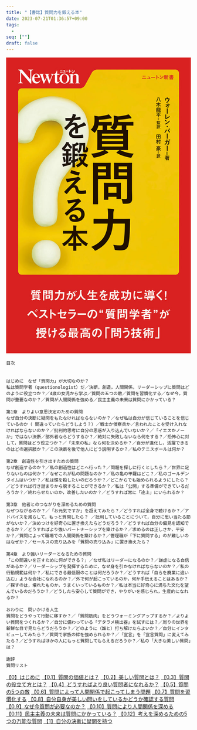```yaml
---
title: "【書誌】質問力を鍛える本"
date: 2023-07-21T01:36:57+09:00
tags: 
  -
seq: [""]
draft: false
---
```


![表紙](https://raw.githubusercontent.com/dddsuz2/suzmemo/images/books/%E8%B3%AA%E5%95%8F%E5%8A%9B%E3%82%92%E9%8D%9B%E3%81%88%E3%82%8B%E6%9C%AC/220415_questions_1.jpg)

```
目次


はじめに　なぜ「質問力」が大切なのか？
私は質問学者（questionologist）だ／決断，創造，人間関係，リーダーシップに質問はどのように役立つか？／4歳の女児から学ぶ／質問の五つの敵／質問を習慣化する／なぜ今，質問が重要なのか？／質問が人間関係を強める／民主主義の未来は質問にかかっている？
 
第1章　よりよい意思決定のための質問
なぜ自分の決断に疑問をもたなければならないのか？／なぜ私は自分が信じていることを信じているのか（ 間違っていたらどうしよう？）／戦士か偵察兵か／言われたことを受け入れなければならないのか？／批判的思考に自分の思惑が入り込んでいないか？／「イエスかノーか」ではない決断／部外者ならどうするか？／絶対に失敗しないなら何をする？／恐怖心に対して，質問はどう役立つか？／「未来の私」なら何を決めるか？／自分が進化し，活躍できるのはどの選択肢か？／この決断を後で他人にどう説明するか？／私のテニスボールは何か？
 
第2章　創造性を引き出すための質問
なぜ創造するのか？／私の創造性はどこへ行った？／問題を探しに行くとしたら？／世界に足りないものは何か？／なぜこれが私の問題なのか？／私の亀の甲羅はどこ？／私のゴールデンタイムはいつか？／私は蝶を殺したいのだろうか？／どこからでも始められるようにしたら？／どうすれば行き詰まりから脱することができるか？／私は「公開」する準備ができているだろうか？／終わらせたいのか，改善したいのか？／どうすれば常に「途上」にいられるか？
 
第3章　他者とのつながりを深めるための質問
なぜつながるのか？／「お元気ですか」を超えてみたら？／どうすれば全身で聴けるか？／アドバイスを減らして，もっと質問したら？ ／批判していることについて，自分に思い当たる節がないか？／決めつけを好奇心に置き換えたらどうだろう？／どうすれば自分の偏見を認知できるか？／どうすればより強いパートナーシップを築けるか？／求めるのは正しさか，平安か？／質問によって職場での人間関係を築けるか？／管理職が「下に質問する」のが難しいのはなぜか？／セールスの売り込みを「質問の売り込み」に置き換えたら？
 
第4章　より強いリーダーとなるための質問
「この間違いを正すために何ができる？」／なぜ私はリーダーになるのか？／謙虚になる自信があるか？／リーダーシップを発揮するために，なぜ身を引かなければならないのか？／私の行動規範は何か？／私にできる最低限のことは何だろうか？／どうすれば「自らを廃業に追い込む」ような会社になれるのか？／外で何が起こっているのか，何か手伝えることはあるか？／探すのは，壊れたものか，うまくいっているものか？／私は本当に好奇心に満ちた文化を望んでいるのだろうか？／どうしたら安心して質問ができ，やりがいを感じられ，生産的になれるか？
 
おわりに　問いかける人生
質問をどうやって行動に移すか？／「質問筋肉」をどうウォーミングアップするか？／よりよい質問をつくれるか？／自分に備わっている「デタラメ検出器」を試すには？／周りの世界を新鮮な目で見たらどうだろうか？／どのように（誰と）打ち解けたらよいか？／自分にインタビューしてみたら？／質問で家族の絆を強められるか？／「宣言」を「宣言質問」に変えてみたら？／どうすればほかの人にもっと質問してもらえるだろうか？／私の「大きな美しい質問」は？
 
謝辞
質問リスト
```
[【0】はじめに](content/books/質問力を鍛える本/【0】はじめに.md)
[【0.1】質問の価値とは？](content/post/【0.1】質問の価値とは？.md)
[【0.2】美しい質問とは？](content/post/【0.2】美しい質問とは？.md)
[【0.3】質問の役立て方とは？](content/post/【0.3】質問の役立て方とは？.md)
[【0.4】どうすればより良い質問者になれるか？](content/post/【0.4】どうすればより良い質問者になれるか？.md)
[【0.5】質問の5つの敵](content/books/質問力を鍛える本/【0.5】質問の5つの敵.md)
[【0.6】質問によって人間関係で起こってしまう問題](content/books/質問力を鍛える本/【0.6】質問によって人間関係で起こってしまう問題.md)
[【0.7】質問を習慣化する](content/books/質問力を鍛える本/【0.7】質問を習慣化する.md)
[【0.8】自分自身が美しい問いをしているかどうか確認する質問](content/books/質問力を鍛える本/【0.8】自分自身が美しい問いをしているかどうか確認する質問.md)
[【0.9】なぜ今質問が必要なのか？](content/books/質問力を鍛える本/【0.9】なぜ今質問が必要なのか？.md)
[【0.10】質問により人間関係を深める](content/books/質問力を鍛える本/【0.10】質問により人間関係を深める.md)
[【0.11】民主主義の未来は質問にかかっている？](content/books/質問力を鍛える本/【0.11】民主主義の未来は質問にかかっている？.md)
[【0.12】考えを深めるための5つの万能な質問](content/books/質問力を鍛える本/【0.12】考えを深めるための5つの万能な質問.md)
[【1】自分の決断に疑問を持つ](content/post/【1】自分の決断に疑問を持つ.md)